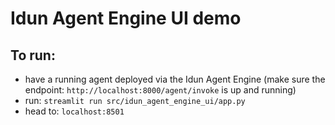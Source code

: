 # Idun Agent Engine UI demo

## To run:
- have a running agent deployed via the Idun Agent Engine (make sure the endpoint: `http://localhost:8000/agent/invoke` is up and running)
- run: `streamlit run src/idun_agent_engine_ui/app.py`
- head to: `localhost:8501`

